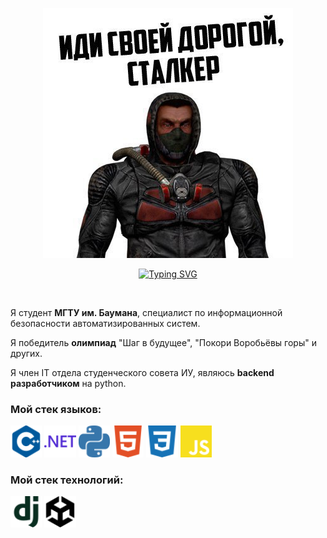 <p align="center"><img src="img/prev.jpg" alt="картинка"></p>
<p align="center"> <a href="https://git.io/typing-svg"><img src="https://readme-typing-svg.demolab.com?font=Fira+Code&size=18&duration=6000&pause=1000&color=F77A1D&random=false&width=435&lines=%D0%90+%D0%B5%D1%81%D0%BB%D0%B8+%D1%82%D1%8B+%D0%BE%D1%81%D1%82%D0%B0%D0%BB%D1%81%D1%8F%2C+%D1%82%D0%BE+%D1%8F+%D1%80%D0%B0%D0%B4+%D0%B7%D0%BD%D0%B0%D0%BA%D0%BE%D0%BC%D1%81%D1%82%D0%B2%D1%83." alt="Typing SVG"/></a></p> <br>

<!--обо мне-->
<p>Я студент <strong>МГТУ им. Баумана</strong>, специалист по информационной безопасности автоматизированных систем.</p>
<p>Я победитель <strong>олимпиад</strong> "Шаг в будущее", "Покори Воробьёвы горы" и других.</p>
<p>Я член IT отдела студенческого совета ИУ, являюсь <strong>backend разработчиком</strong> на python.</p>

<!--стек-->
<h3>Мой стек языков:</h3>
<div>
  <img src="img/cplusplus.svg" alt="C++" width="10%"> 
  <img src="img/dotnet.svg" alt=".net" width="10%">
  <img src="img/python.svg" alt="python" width="10%">
  <img src="img/html5.svg" alt="HTML5" width="10%">
  <img src="img/css3.svg" alt="CSS3" width="10%">
  <img src="img/javascript.svg" alt="JS" width="10%">
</div>
<h3>Мой стек технологий:</h3>
<div>
  <img src="img/django.svg" alt="django" width="10%">
  <img src="img/unity.svg" alt="unity" width="10%">
</div>
